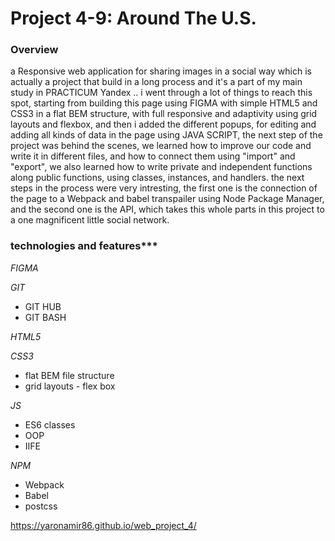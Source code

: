 # Project 4-9: Around The U.S.

### Overview




a Responsive web application for sharing images in a social way which is actually a project that build in a long process and it's a part of my main study in PRACTICUM Yandex .. i went through a lot of things to reach this spot, starting from building this page using FIGMA with simple HTML5 and CSS3 in a flat BEM structure, with full responsive and adaptivity using grid layouts and flexbox, and then i added the  different popups, for editing and adding all kinds of data in the page using JAVA SCRIPT, the next step of the project was behind the scenes, we learned how to improve our code and write it in different files, and how to connect them using "import" and "export", we also learned how to write private and independent functions along public functions, using classes, instances, and handlers.
 the next steps in the process were very intresting, the first one is the connection of the page to a Webpack and babel transpailer using Node Package Manager, and the second one is the API, which takes this whole parts in this project to a one magnificent little social network. 

 ### technologies and features***

 *FIGMA*
 
 *GIT*
 - GIT HUB 
 - GIT BASH
 
 *HTML5*
 
 *CSS3*
 - flat BEM file structure  
 - grid layouts - flex box

 *JS*
  - ES6 classes
  - OOP 
  - IIFE 

 *NPM*
  - Webpack
  - Babel
  - postcss

 https://yaronamir86.github.io/web_project_4/
